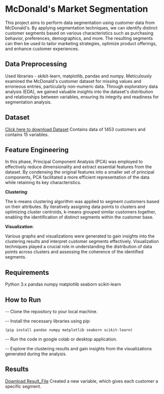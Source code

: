 # McDonald's Market Segmentation
This project aims to perform data segmentation using customer data from McDonald's. By applying segmentation techniques, we can identify distinct customer segments based on various characteristics such as purchasing behavior, preferences, demographics, and more. The resulting segments can then be used to tailor marketing strategies, optimize product offerings, and enhance customer experiences.

## Data Preprocessing
Used libraries - skikit-learn, matplotlib, pandas and numpy. Meticulously examined the McDonald's customer dataset for missing values and erroneous entries, particularly non-numeric data. Through exploratory data analysis (EDA), we gained valuable insights into the dataset's distribution and relationships between variables, ensuring its integrity and readiness for segmentation analysis.

## Dataset
[Click here to download Dataset](https://drive.google.com/file/d/1OexH-CVBBXAdXwuEdeYfguKliMWqNOyl/view?usp=sharing) Contains data of 1453 customers and contains 15 variables.

## Feature Engineering
In this phase, Principal Component Analysis (PCA) was employed to effectively reduce dimensionality and extract essential features from the dataset. By condensing the original features into a smaller set of principal components, PCA facilitated a more efficient representation of the data while retaining its key characteristics.

 __Clustering__:

The k-means clustering algorithm was applied to segment customers based on their attributes. By iteratively assigning data points to clusters and optimizing cluster centroids, k-means grouped similar customers together, enabling the identification of distinct segments within the customer base.

 __Visualization__:

Various graphs and visualizations were generated to gain insights into the clustering results and interpret customer segments effectively. Visualization techniques played a crucial role in understanding the distribution of data points across clusters and assessing the coherence of the identified segments.

## Requirements
Python 3.x pandas numpy matplotlib seaborn scikit-learn 

## How to Run
-- Clone the repository to your local machine.

-- Install the necessary libraries using pip:

    (pip install pandas numpy matplotlib seaborn scikit-learn)
  
-- Run the code in google colab or desktop application.

-- Explore the clustering results and gain insights from the visualizations generated during the analysis.


## Results
[Download Result_File](https://docs.google.com/spreadsheets/d/1lw2IJGWO-9KsWOYRRr9x-1iyfREtLkb1/edit?usp=sharing&ouid=113132853465074771254&rtpof=true&sd=true) Created a new variable, which gives each customer a specific segment.



